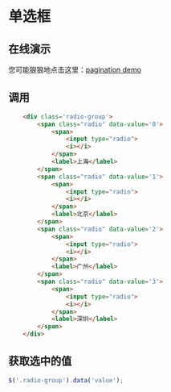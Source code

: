 # 单选框

## 在线演示

您可能狠狠地点击这里：[pagination demo](https://lianpen.github.io/demo/demos/radio.html)

## 调用

```html
	<div class='radio-group'>
		<span class="radio" data-value='0'>
			<span>
				<input type="radio">
				<i></i>
			</span>
			<label>上海</label>
		</span>
		<span class="radio" data-value='1'>
			<span>
				<input type="radio">
				<i></i>
			</span>
			<label>北京</label>
		</span>
		<span class="radio" data-value='2'>
			<span>
				<input type="radio">
				<i></i>
			</span>
			<label>广州</label>
		</span>
		<span class="radio" data-value='3'>
			<span>
				<input type="radio">
				<i></i>
			</span>
			<label>深圳</label>
		</span>
	</div>
```

## 获取选中的值

```js
$('.radio-group').data('value');
```











